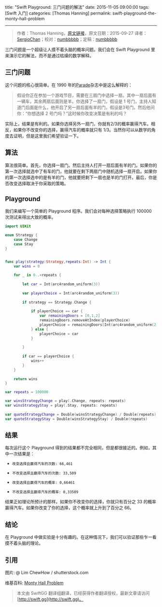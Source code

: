 title: "Swift Playground: 三门问题的解法"
date: 2015-11-05 09:00:00
tags: [Swift 入门]
categories: [Thomas Hanning]
permalink: swift-playground-the-monty-hall-problem

---
> 作者：Thomas Hanning，[原文链接](http://www.thomashanning.com/swift-playground-the-monty-hall-problem/)，原文日期：2015-09-27
> 译者：[SergioChan](https://github.com/SergioChan)；校对：[numbbbbb](http://numbbbbb.com/)；定稿：[numbbbbb](http://numbbbbb.com/)
  







<!--此处开始正文-->

三门问题是一个超级让人摸不着头脑的概率问题。我们会在 Swift Playground 里来演示它的解法，而不是通过枯燥的数学解释。

<!--more-->

## 三门问题

这个问题的核心很简单。在 1990 年的[Parade](https://en.wikipedia.org/wiki/Parade_(magazine))杂志中是这么解释的：

> 假设你正在参加一个游戏节目，需要在三扇门中选择一扇。其中一扇后面有一辆车，其余两扇后面则是羊。你选择了一扇门，假设是 1 号门，主持人知道门后面是什么，他开启了另一扇后面有羊的门，假设是3号门。然后他问你：“你想选择 2 号门吗？”这时候你改变决策是有利的吗？

实际上，结果是有利的。如果你选择另外一扇门，你就有2/3的概率赢得汽车。相反，如果你不改变你的选择，赢得汽车的概率就只有 1/3。当然你可以从数学的角度去证明，但是这里我们希望验证一下。

## 算法

算法很简单。首先，你选择一扇门。然后主持人打开一扇后面有羊的门。如果你的第一次选择就选中了有车的门，他就要在剩下两扇门中随机选择一扇开启。如果你的第一次选择选中的是有羊的门，他就要把剩下一扇也是羊的门打开。最后，你是否改变选择取决于你采取的策略。

## Playground

我们来编写一个简单的 Playground 程序。我们会对每种选择策略执行 100000 次测试来得出大致的概率。

```Swift
import UIKit

enum Strategy {
    case Change
    case Stay
}


func play(strategy:Strategy,repeats:Int) -> Int {
    var wins = 0
    
    for _ in 0..<repeats {
        
        let car = Int(arc4random_uniform(3))
        
        var playerChoice = Int(arc4random_uniform(3))
        
        if strategy == Strategy.Change {
            
            if playerChoice == car {
                var remainingDoors = [0,1,2]
                remainingDoors.removeAtIndex(playerChoice)
                playerChoice = remainingDoors[Int(arc4random_uniform(2))]
            } else {
                playerChoice = car
            }
            
        }
        
        if car == playerChoice {
            wins++
        }
    }
    
    return wins
}

var repeats = 100000

var winsStrategyChange = play(.Change, repeats: repeats)
var winsStrategyStay = play(.Stay, repeats: repeats)
        
var quoteStrategyChange = Double(winsStrategyChange) / Double(repeats)
var quoteStrategyStay = Double(winsStrategyStay) / Double(repeats)
```

## 结果

每次运行这个 Playground 得到的结果都不完全相同，但是都很接近的。例如，其中一次结果是：

*     改变选择且赢得汽车的次数: 66,461
*     不改变选择且赢得汽车的次数: 33,509
*     改变选择且赢得汽车的概率: 0,66461
*     不改变选择且赢得汽车的概率: 0,33509

结果正如理论所预计的那样。如果你不改变你的选择，你就只有百分之 33 的概率赢得汽车。如果你改变了你的选择，这个概率就上升到了百分之 66。

## 结论

在 Playground 中做实验是十分有趣的。在这种情况下，我们可以验证那些乍一看摸不着头脑的理论。

## 引用

图片: @ Lim ChewHow / shutterstock.com

维基百科: [Monty Hall Problem](https://en.wikipedia.org/wiki/Monty_Hall_problem)


> 本文由 SwiftGG 翻译组翻译，已经获得作者翻译授权，最新文章请访问 [http://swift.gg](http://swift.gg)。